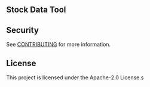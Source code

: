 ## Stock Data Tool

## Security

See [CONTRIBUTING](CONTRIBUTING.md#security-issue-notifications) for more information.

## License

This project is licensed under the Apache-2.0 License.s

